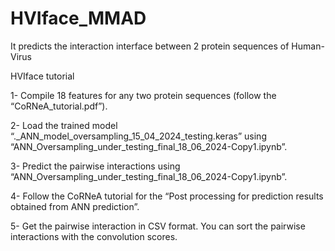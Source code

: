 # HVIface_MMAD

It predicts the interaction interface between 2 protein sequences of Human-Virus

HVIface tutorial

1-	Compile 18 features for any two protein sequences (follow the “CoRNeA_tutorial.pdf”).

2-	Load the trained model “._ANN_model_oversampling_15_04_2024_testing.keras” using “ANN_Oversampling_under_testing_final_18_06_2024-Copy1.ipynb”.

3-	Predict the pairwise interactions using “ANN_Oversampling_under_testing_final_18_06_2024-Copy1.ipynb”.

4-	Follow the CoRNeA tutorial for the “Post processing for prediction results obtained from ANN prediction”.

5-	Get the pairwise interaction in CSV format. You can sort the pairwise interactions with the convolution scores.

